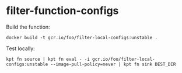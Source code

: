 # filter-function-configs

Build the function:

```shell
docker build -t gcr.io/foo/filter-local-configs:unstable .
```

Test locally:

```shell
kpt fn source | kpt fn eval - -i gcr.io/foo/filter-local-configs:unstable --image-pull-policy=never | kpt fn sink DEST_DIR
```
